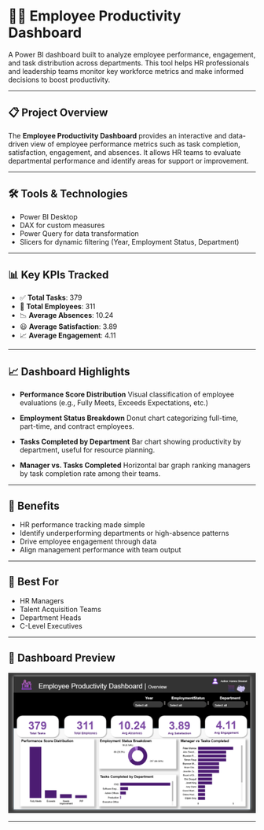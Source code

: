 
# 👨‍💼 Employee Productivity Dashboard

A Power BI dashboard built to analyze employee performance, engagement, and task distribution across departments. This tool helps HR professionals and leadership teams monitor key workforce metrics and make informed decisions to boost productivity.

---

## 📋 Project Overview

The **Employee Productivity Dashboard** provides an interactive and data-driven view of employee performance metrics such as task completion, satisfaction, engagement, and absences. It allows HR teams to evaluate departmental performance and identify areas for support or improvement.

---

## 🛠️ Tools & Technologies

* Power BI Desktop
* DAX for custom measures
* Power Query for data transformation
* Slicers for dynamic filtering (Year, Employment Status, Department)

---

## 📊 Key KPIs Tracked

* ✅ **Total Tasks**: 379
* 👥 **Total Employees**: 311
* 📉 **Average Absences**: 10.24
* 😃 **Average Satisfaction**: 3.89
* 📈 **Average Engagement**: 4.11

---

## 📈 Dashboard Highlights

* **Performance Score Distribution**
  Visual classification of employee evaluations (e.g., Fully Meets, Exceeds Expectations, etc.)

* **Employment Status Breakdown**
  Donut chart categorizing full-time, part-time, and contract employees.

* **Tasks Completed by Department**
  Bar chart showing productivity by department, useful for resource planning.

* **Manager vs. Tasks Completed**
  Horizontal bar graph ranking managers by task completion rate among their teams.

---

## 🎯 Benefits

* HR performance tracking made simple
* Identify underperforming departments or high-absence patterns
* Drive employee engagement through data
* Align management performance with team output

---

## 👤 Best For

* HR Managers
* Talent Acquisition Teams
* Department Heads
* C-Level Executives

---

## 📸 Dashboard Preview

![Employee Productivity Dashboard](https://github.com/Hamna228/Employee-Productivity-Dashboard/blob/main/Employee%20Productivity%20Dashboard.PNG)

---

